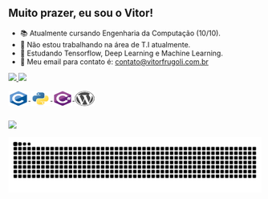 ## Muito prazer, eu sou o Vitor!

- 📚 Atualmente cursando Engenharia da Computação (10/10).
- 💼 Não estou trabalhando na área de T.I atualmente.
- 🌱 Estudando Tensorflow, Deep Learning e Machine Learning.
- 📨 Meu email para contato é: contato@vitorfrugoli.com.br



 <div>
  <a href="https://github.com/ovitorfrugoli">
  <img height="160em" src="https://github-readme-stats.vercel.app/api?username=ovitorfrugoli&show_icons=true&theme=dark&include_all_commits=true&count_private=true"/>
  <img height="160em" src="https://github-readme-stats.vercel.app/api/top-langs/?username=ovitorfrugoli&layout=compact&langs_count=7&theme=dark"/>
</div>
<div style="display: inline_block"><br>
  <img align="center" alt="vTn-C" height="30" width="40" src="https://raw.githubusercontent.com/devicons/devicon/master/icons/c/c-original.svg">
  <img align="center" alt="vTn-Python" height="30" width="40" src="https://raw.githubusercontent.com/devicons/devicon/master/icons/python/python-original.svg">
  <img align="center" alt="vTn-Csharp" height="30" width="40" src="https://raw.githubusercontent.com/devicons/devicon/master/icons/csharp/csharp-original.svg">
  <img align="center" alt="vTn-WP" height="30" width="40" src="https://raw.githubusercontent.com/devicons/devicon/master/icons/wordpress/wordpress-plain.svg">
</div>
  
  ##
 
<div> 
  <a href="https://instagram.com/ovitorfrugoli" target="_blank"><img src="https://img.shields.io/badge/-Instagram-%23E4405F?style=for-the-badge&logo=instagram&logoColor=white" target="_blank"></a>
 
  ![Snake animation](https://github.com/vithinn/vithinn/blob/output/github-contribution-grid-snake.svg)
 
</div>
